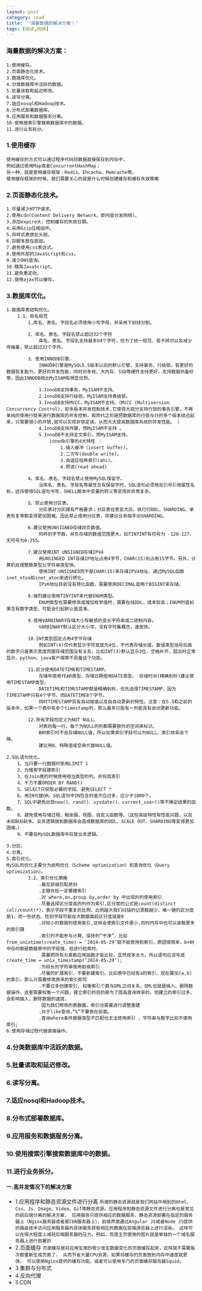```yaml
---
layout: post
category: read
title:  "海量数据的解决方案！"
tags: [阅读,网络]
---
```

### 海量数据的解决方案：
```
1.使用缓存。
2.页面静态化技术。
3.数据库优化。
4.分类数据库中活跃的数据。
5.批量读取和延迟修改。
6.读写分离。
7.适应nosql和Hadoop技术。
8.分布式部署数据库。
9.应用服务和数据服务分离。
10.使用搜索引擎搜索数据库中的数据。
11.进行业务拆分。  
```
### 1.使用缓存
    使用缓存的方式可以通过程序代码将数据直接保存到内存中，
    例如通过使用Map或者ConcurrentHashMap；
    另一种，就是使用缓存框架：Redis、Ehcache、Memcache等。
    使用缓存框架的时候，我们需要关心的就是什么时候创建缓存和缓存失效策略
### 2.页面静态化技术。
    1.尽量减少HTTP请求。
    2.使用cdn(Content Delivery Network，即内容分发网络)。
    3.添加expire头，控制缓存的失效日期。
    4.采用Gzip压缩组件。
    5.将样式表放在头部。
    6.将脚本放在底部。
    7.避免使用css表达式。
    8.使用外部的JavaScript和css。
    9.减少DNS查询。
    10.精简JavaScript。
    11.避免重定向。
    12.使用ajax可以缓存。
### 3.数据库优化。
    1.数据库表结构优化。
        1.1、命名规范
            1.库名、表名、字段名必须使用小写字母，并采用下划线分割。

            2、库名、表名、字段名禁止超过32个字符
                库名、表名、字段名支持最多64个字符，但为了统一规范、易于辨识以及减少传输量，禁止超过32个字符。

            3、使用INNODB引擎。
                INNODB引擎是MySQL5.5版本以后的默认引擘，支持事务、行级锁，有更好的数据恢复能力、更好的并发性能，同时对多核、大内存、SSD等硬件支持更好，支持数据热备份等，因此INNODB相比MyISAM有明显优势。

                1.InnoDB支持事务，MyISAM不支持。
                2.InnoDB支持行级锁，MyISAM支持表级锁。
                3.InnoDB支持MVCC，MyISAM不支持。（MVCC (Multiversion Concurrency Control)，即多版本并发控制技术,它使得大部分支持行锁的事务引擎，不再单纯的使用行锁来进行数据库的并发控制，取而代之的是把数据库的行锁与行的多个版本结合起来，只需要很小的开销,就可以实现非锁定读，从而大大提高数据库系统的并发性能。 ）
                4.InnoDB支持外键，而MyISAM不支持 。
                5.InnoDB不支持全文索引，而MyISAM支持。
                    innodb引擎的4大特性 ：
                        1.插入缓冲（insert buffer)。
                        2.二次写(double write)。
                        3.自适应哈希索引(ahi)。
                        4.预读(read ahead)

            4、库名、表名、字段名禁止使用MySQL保留字。
                当库名、表名、字段名等属性含有保留字时，SQL语句必须用反引号引用属性名称，这将使得SQL语句书写、SHELL脚本中变量的转义等变得⾮非常复杂。

            5、禁止使用分区表。
                分区表对分区键有严格要求；分区表在表变大后，执⾏行DDL、SHARDING、单表恢复等都变得更加困难。因此禁止使用分区表，并建议业务端手动SHARDING。

            6.建议使用UNSIGNED存储非负数值。
                同样的字节数，非负存储的数值范围更大。如TINYINT有符号为 -128-127，无符号为0-255。

            7.建议使用INT UNSIGNED存储IPV4
                用UNSINGED INT存储IP地址占用4字节，CHAR(15)则占用15字节。另外，计算机处理整数类型比字符串类型快。
                使用INT UNSIGNED而不是CHAR(15)来存储IPV4地址，通过MySQL函数inet_ntoa和inet_aton来进行转化。
                IPv6地址目前没有转化函数，需要使用DECIMAL或两个BIGINT来存储。

            8.强烈建议使用TINYINT来代替ENUM类型。
                ENUM类型在需要修改或增加枚举值时，需要在线DDL，成本较高；ENUM列值如果含有数字类型，可能会引起默认值混淆。

            9.使用VARBINARY存储大小写敏感的变长字符串或二进制内容。
                VARBINARY默认区分大小写，没有字符集概念，速度快。

            10.INT类型固定占用4字节存储
                例如INT(4)仅代表显示字符宽度为4位，不代表存储长度。数值类型括号后面的数字只是表示宽度而跟存储范围没有关系，比如INT(3)默认显示3位，空格补齐，超出时正常显示，python、java客户端等不具备这个功能。

            11.区分使用DATETIME和TIMESTAMP。
                存储年使用YEAR类型。存储日期使用DATE类型。 存储时间(精确到秒)建议使用TIMESTAMP类型。
                DATETIME和TIMESTAMP都是精确到秒，优先选择TIMESTAMP，因为TIMESTAMP只有4个字节，而DATETIME8个字节。
                同时TIMESTAMP具有自动赋值以及⾃自动更新的特性。注意：在5.5和之前的版本中，如果一个表中有多个timestamp列，那么最多只能有一列能具有自动更新功能。

            12.所有字段均定义为NOT NULL。
                对表的每一行，每个为NULL的列都需要额外的空间来标识。
                B树索引时不会存储NULL值，所以如果索引字段可以为NULL，索引效率会下降。
                建议用0、特殊值或空串代替NULL值。

    2.SQL语句优化。
        1、当只要一行数据时使用LIMIT 1
        2、为搜索字段建索引
        3、在Join表的时候使用相当类型的列，并将其索引
        4、千万不要ORDER BY RAND()
        5、SELECT只获取必要的字段、避免SELECT *
        6、用IN代替OR。SQL语句中IN包含的值不应过多，应少于1000个。
        7、SQL中避免出现now()、rand()、sysdate()、current_user()等不确定结果的函数。
        8、避免使用存储过程、触发器、视图、自定义函数等。（这些高级特性有性能问题，以及未知BUG较多。业务逻辑放到数据库会造成数据库的DDL、SCALE OUT、SHARDING等变得更加困难。）
        9、不要在MySQL数据库中存放业务逻辑。

    3.分区。
    4.分表。
    5.索引优化。
    MySQL的优化主要分为结构优化（Scheme optimization）和查询优化（Query optimization）。
            3.2、索引优化策略
                .最左前缀匹配原则
                .主键外检一定要建索引
                .对 where,on,group by,order by 中出现的列使用索引
                .尽量选择区分度高的列作为索引,区分度的公式是count(distinct col)/count(*)，表示字段不重复的比例，比例越大我们扫描的记录数越少，唯一键的区分度是1，而一些状态、性别字段可能在大数据面前区分度就是0
                .对较小的数据列使用索引,这样会使索引文件更小,同时内存中也可以装载更多的索引键
                .索引列不能参与计算，保持列“干净”，比如from_unixtime(create_time) = ’2014-05-29’就不能使用到索引，原因很简单，b+树中存的都是数据表中的字段值，但进行检索时，
                 需要把所有元素都应用函数才能比较，显然成本太大。所以语句应该写成create_time = unix_timestamp(’2014-05-29’);
                .为较长的字符串使用前缀索引
                .尽量的扩展索引，不要新建索引。比如表中已经有a的索引，现在要加(a,b)的索引，那么只需要修改原来的索引即可
                .不要过多创建索引, 权衡索引个数与DML之间关系，DML也就是插入、删除数据操作。这里需要权衡一个问题，建立索引的目的是为了提高查询效率的，但建立的索引过多，会影响插入、删除数据的速度，
                 因为我们修改的表数据，索引也需要进行调整重建
                .对于like查询，”%”不要放在前面。
                .查询where条件数据类型不匹配也无法使用索引 ，字符串与数字比较不使用索引;
    6.使用存储过程代替直接操作。

### 4.分类数据库中活跃的数据。
### 5.批量读取和延迟修改。
### 6.读写分离。
### 7.适应nosql和Hadoop技术。
### 8.分布式部署数据库。
### 9.应用服务和数据服务分离。
### 10.使用搜索引擎搜索数据库中的数据。
### 11.进行业务拆分。

#### 一.高并发情况下的解决方案
+ 1.应用程序和静态资源文件进行分离
        ```
        所谓的静态资源就是我们网站中用到的Html、Css、Js、Image、Video、Gif等静态资源。应用程序和静态资源文件进行分离也是常见的前后端分离的解决方案，
        应用服务只提供相应的数据服务，静态资源部署在指定的服务器上（Nginx服务器或者是CDN服务器上），前端界面通过Angular JS或者Node JS提供的路由技术访问应用服务器的具体服务获取相应的数据在前端游览器上进行渲染。
        这样可以在很大程度上减轻后端服务器的压力。例如，百度主页使用的图片就是单独的一个域名服务器上进行部署的
        ```
+ 2.页面缓存
        ```
        页面缓存是将应用生成的很少发生数据变化的页面缓存起来，这样就不需要每次都重新生成页面了，
        从而节省大量CPU资源，如果将缓存的页面放到内存中速度就更快。
        可以使用Nginx提供的缓存功能，或者可以使用专门的页面缓存服务器Squid。
        ```
+ 3.集群与分布式
+ 4.反向代理
+ 5.CDN
